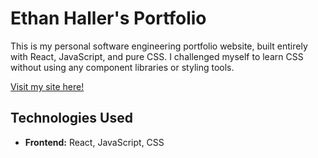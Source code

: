 # Ethan Haller's Portfolio

This is my personal software engineering portfolio website, built entirely with React, JavaScript, and pure CSS. I challenged myself to learn CSS without using any component libraries or styling tools.

[Visit my site here!](https://ethanhaller.dev)

## Technologies Used

- **Frontend:** React, JavaScript, CSS
